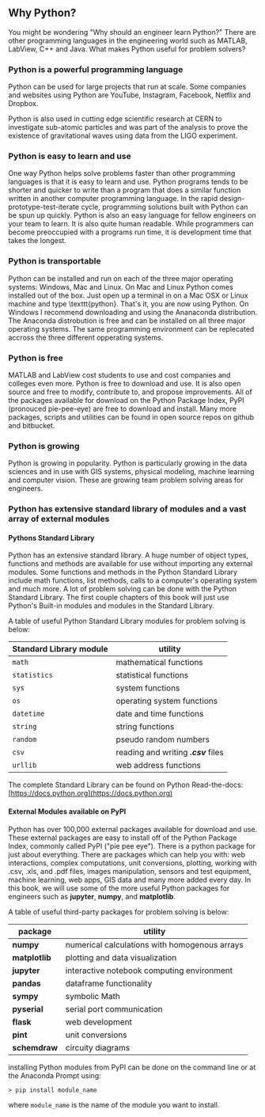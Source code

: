 
## Why Python?
You might be wondering "Why should an engineer learn Python?" There are other programming languages in the engineering world such as MATLAB, LabView, C++ and Java. What makes Python useful for problem solvers?
### Python is a powerful programming language

Python can be used for large projects that run at scale. Some companies and websites using Python are YouTube, Instagram, Facebook, Netflix and Dropbox. 

Python is also used in cutting edge scientific research at CERN to investigate sub-atomic particles and was part of the analysis to prove the existence of gravitational waves using data from the LIGO experiment.

### Python is easy to learn and use

One way Python helps solve problems faster than other programming languages is that it is easy to learn and use. Python programs tends to be shorter and quicker to write than a program that does a similar function written in another computer programming language. In the rapid design-prototype-test-iterate cycle, programming solutions built with Python can be spun up quickly. Python is also an easy language for fellow engineers on your team to learn. It is also quite human readable. While programmers can become preoccupied with a programs run time, it is development time that takes the longest.

### Python is transportable
Python can be installed and run on each of the three major operating systems: Windows, Mac and Linux. On Mac and Linux Python comes installed out of the box. Just open up a terminal in on a Mac OSX or Linux machine and type \texttt{python}. That's it, you are now using Python. On Windows I recommend downloading and using the Ananaconda distribution. The Anaconda distrobution is free and can be installed on all three major operating systems. The same programming environment can be replecated accross the three different opperating systems.

### Python is free
MATLAB and LabView cost students to use and cost companies and colleges even more. Python is free to download and use. It is also open source and free to modify, contribute to, and propose improvements. All of the packages available for download on the Python Package Index, PyPI (pronouced pie-pee-eye) are free to download and install. Many more packages, scripts and utilities can be found in open source repos on github and bitbucket. 

### Python is growing
Python is growing in popularity. Python is particularly growing in the data sciences and in use with GIS systems, physical modeling, machine learning and computer vision. These are growing team problem solving areas for engineers.  
### Python has extensive standard library of modules and a vast array of external modules
#### Pythons Standard Library

Python has an extensive standard library. A huge number of object types, functions and methods are available for use without importing any external modules. Some functions and methods in the Python Standard Library include math functions, list methods, calls to a computer's operating system and much more. A lot of problem solving can be done with the Python Standard Library. The first couple chapters of this book will just use Python's Built-in modules and modules in the Standard Library. 

A table of useful Python Standard Library modules for problem solving is below:

| Standard Library module | utility |
| --- | --- |
| ```math``` | mathematical functions |
| ```statistics``` | statistical functions |
| ```sys``` | system functions |
| ```os``` | operating system functions |
| ```datetime``` | date and time functions |
| ```string``` | string functions |
| ```random``` | pseudo random numbers |
| ```csv``` | reading and writing **_.csv_** files |
| ```urllib``` | web address functions |

The complete Standard Library can be found on Python Read-the-docs: [https://docs.python.org](https://docs.python.org)
    
#### External Modules available on PyPI

Python has over 100,000 external packages available for download and use. These external packages are easy to install off of the Python Package Index, commonly called PyPI ("pie pee eye"). There is a python package for just about everything. There are packages which can help you with: web interactions, complex computations, unit conversions, plotting, working with .csv, .xls, and .pdf files, images manipulation, sensors and test equipment, machine learning, web apps, GIS data and many more added every day. In this book, we will use some of the more useful Python packages for engineers such as **jupyter**, **numpy**, and **matplotlib**.

A table of useful third-party packages for problem solving is below:

| package | utility |
| --- | --- |
| **numpy** | numerical calculations with homogenous arrays |
| **matplotlib** | plotting and data visualization |
| **jupyter** | interactive notebook computing environment |
| **pandas** | dataframe functionality |
| **sympy** | symbolic Math |
| **pyserial** | serial port communication |
| **flask** | web development |
| **pint** | unit conversions |
| **schemdraw** | circuity diagrams |

installing Python modules from PyPI can be done on the command line or at the Anaconda Prompt using:

```
> pip install module_name
```

where ``module_name`` is the name of the module you want to install.
 

